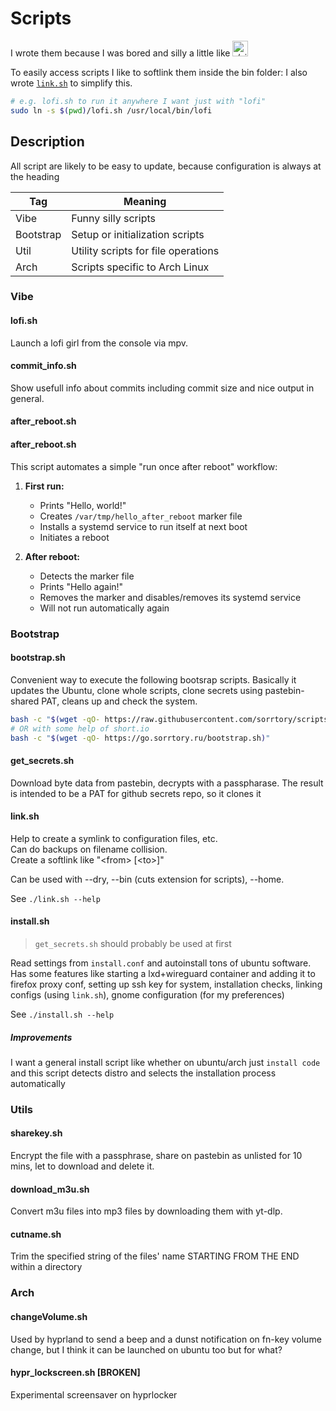 # Scripts

<p>
I wrote them because I was bored and silly a little like
<img src="https://styles.redditmedia.com/t5_5x81u7/styles/communityIcon_t8en21sthsja1.jpg?width=128&frame=1&auto=webp&s=e541baf4fe498485bf557d8ba6b6fce82d497039" alt="r/silltcats" width="25" height="25">
</p>

To easily access scripts I like to softlink them inside the bin folder:
I also wrote [`link.sh`](#linksh--bootstrap) to simplify this.

```bash
# e.g. lofi.sh to run it anywhere I want just with "lofi"
sudo ln -s $(pwd)/lofi.sh /usr/local/bin/lofi
```

## Description

All script are likely to be easy to update, because configuration is always at the heading

| Tag       | Meaning                             |
| --------- | ----------------------------------- |
| Vibe      | Funny silly scripts                 |
| Bootstrap | Setup or initialization scripts     |
| Util      | Utility scripts for file operations |
| Arch      | Scripts specific to Arch Linux      |

### Vibe

#### lofi.sh

Launch a lofi girl from the console via mpv.

#### commit_info.sh

Show usefull info about commits including commit size and nice output in general.

#### after_reboot.sh

#### after_reboot.sh

This script automates a simple "run once after reboot" workflow:

1. **First run:**
    - Prints "Hello, world!"
    - Creates `/var/tmp/hello_after_reboot` marker file
    - Installs a systemd service to run itself at next boot
    - Initiates a reboot

2. **After reboot:**
    - Detects the marker file
    - Prints "Hello again!"
    - Removes the marker and disables/removes its systemd service
    - Will not run automatically again

### Bootstrap

#### bootstrap.sh

Convenient way to execute the following bootsrap scripts.
Basically it updates the Ubuntu, clone whole scripts, 
clone secrets using pastebin-shared PAT, cleans up and check the system.

```bash
bash -c "$(wget -qO- https://raw.githubusercontent.com/sorrtory/scripts/refs/heads/master/bootstrap.sh)"
# OR with some help of short.io
bash -c "$(wget -qO- https://go.sorrtory.ru/bootstrap.sh)"
```

#### get_secrets.sh

Download byte data from pastebin, decrypts with a passpharase.
The result is intended to be a PAT for github secrets repo, so it clones it

#### link.sh

Help to create a symlink to configuration files, etc. \
Can do backups on filename collision. \
Create a softlink like "\<from> [\<to>]"

Can be used with --dry, --bin (cuts extension for scripts), --home.

See `./link.sh --help`

#### install.sh

> `get_secrets.sh` should probably be used at first

Read settings from `install.conf` and autoinstall tons of ubuntu software.
Has some features like starting a lxd+wireguard container and adding it to firefox proxy conf,
setting up ssh key for system, installation checks, linking configs (using `link.sh`),
gnome configuration (for my preferences)

See `./install.sh --help`

##### Improvements

I want a general install script like whether on ubuntu/arch just `install code`
and this script detects distro and selects the installation process automatically

### Utils

#### sharekey.sh

Encrypt the file with a passphrase, share on pastebin as unlisted for 10 mins,
let to download and delete it.

#### download_m3u.sh

Convert m3u files into mp3 files by downloading them with yt-dlp.

#### cutname.sh

Trim the specified string of the files' name STARTING FROM THE END within a directory

### Arch

#### changeVolume.sh

Used by hyprland to send a beep and a dunst notification on fn-key volume change,
but I think it can be launched on ubuntu too but for what?

#### hypr_lockscreen.sh [BROKEN]

Experimental screensaver on hyprlocker
